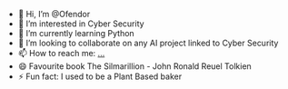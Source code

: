 - 👋 Hi, I’m @Ofendor
- 👀 I’m interested in Cyber Security
- 🌱 I’m currently learning Python
- 💞️ I’m looking to collaborate on any AI project linked to Cyber Security
- 📫 How to reach me: [...](https://www.linkedin.com/in/emilio-mardones-6a10402b9/)
- 😄 Favourite book The Silmarillion - John Ronald Reuel Tolkien
- ⚡ Fun fact: I used to be a Plant Based baker

<!---
Ofendor/Ofendor is a ✨ special ✨ repository because its `README.md` (this file) appears on your GitHub profile.
You can click the Preview link to take a look at your changes.
--->
